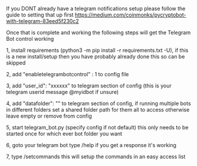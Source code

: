 If you DONT already have a telegram notifications setup please follow the guide to setting that up first
https://medium.com/coinmonks/pycryptobot-with-telegram-83eed5f230c2

Once that is complete and working the following steps will get the Telegram Bot control working

1, install requirements (python3 -m pip install -r requirements.txt -U), if this is a new install/setup then you have probably already done this so can be skipped

2, add "enabletelegrambotcontrol" : 1 to config file

3, add "user_id":  "xxxxxx" to telegram section of config (this is your telegram userid message @myidbot if unsure)

4, add "datafolder": "" to telegram section of config, if running multiple bots in different folders set a shared folder path for them all to access otherwise leave empty or remove from config

5, start telegram_bot.py (specify config if not default) this only needs to be started once for which ever bot folder you want

6, goto your telegram bot type /help if you get a response it's working

7, type /setcommands this will setup the commands in an easy access list